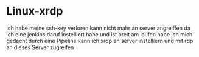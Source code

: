 # Linux-xrdp
ich habe meine ssh-key verloren kann nicht mahr an server angreiffen 
da ich eine jenkins daruf instelliert habe und ist breit am laufen 
habe ich mich gedacht durch eine Pipeline kann ich xrdp an server instelliern und 
mit rdp an dieses Server zugreifen 
